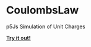 # CoulombsLaw
p5Js Simulation of Unit Charges

[**Try it out!**](https://hartery5.github.io/CoulombsLaw)
